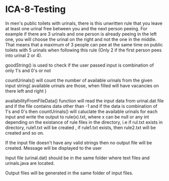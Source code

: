 # ICA-8-Testing

In men's public toilets with urinals, there is this unwritten rule that you leave at least one urinal free between you and 
the next person peeing. For example if there are 3 urinals and one person is already peeing in the left one, you will 
choose the urinal on the right and not the one in the middle. That means that a maximum of 3 people can pee at the 
same time on public toilets with 5 urinals when following this rule (Only 2 if the first person pees into urinal 2 or 4).

goodString() is used to check if the user passed input is combination of only 1's and 0's or not

countUrinals() will count the number of available urinals from the given input string( available urinals are those, when filled will have vacancies on there left and right )

availabilityFromFileData() function will read the input data from urinal.dat file and if the file contains data other than -1 and if the data is combination of 1's and 0's then countUrinals() will caluclate the available urinals for each input and write the output to rule(x).txt, where x can be null or any int depending on the existance of rule files in the directory, i.e if rul.txt exists in directory, rule1.txt will be created , if rule1.txt exists, then rule2.txt will be created and so on.

If the input file doesn't have any valid strings then no output file will be created. Message will be displayed to the user

Input file (urinal.dat) should be in the same folder where text files and urinals.java are located.

Output files will be generated in the same folder of input files. 
